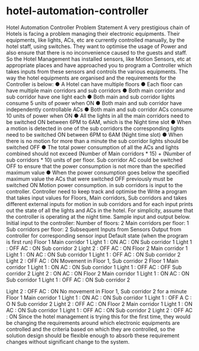 # hotel-automation-controller

Hotel Automation Controller Problem Statement
A very prestigious chain of Hotels is facing a problem managing their electronic equipments. Their equipments, like lights, ACs, etc are currently controlled manually, by the hotel staff, using switches. They want to optimise the usage of Power and also ensure that there is no inconvenience caused to the guests and staff.
So the Hotel Management has installed sensors, like Motion Sensors, etc at appropriate places and have approached you to program a Controller which takes inputs from these sensors and controls the various equipments.
The way the hotel equipments are organised and the requirements for the Controller is below:
● A Hotel can have multiple floors
● Each floor can have multiple main corridors and sub corridors
● Both main corridor and sub corridor have one light each
● Both main and sub corridor lights consume 5 units of power when ON
● Both main and sub corridor have independently controllable ACs
● Both main and sub corridor ACs consume 10 units of power when ON
● All the lights in all the main corridors need to be switched ON between 6PM to 6AM,
which is the Night time slot
● When a motion is detected in one of the sub corridors the corresponding lights need to
be switched ON between 6PM to 6AM (Night time slot)
● When there is no motion for more than a minute the sub corridor lights should be
switched OFF
● The total power consumption of all the ACs and lights combined should not exceed
(Number of Main corridors * 15) + (Number of sub corridors * 10) units of per floor. Sub corridor AC could be switched OFF to ensure that the power consumption is not more than the specified maximum value
● When the power consumption goes below the specified maximum value the ACs that were switched OFF previously must be switched ON
Motion
power consumption.
in sub corridors is input to the controller. Controller need to keep track and optimise the
Write a program that takes input values for Floors, Main corridors, Sub corridors and takes different external inputs for motion in sub corridors and for each input prints out the state of all the lights and ACs in the hotel. For simplicity, assume that the controller is operating at the night time. Sample input and output below.
Initial input to the controller: Number of floors: 2
Main corridors per floor: 1
 Sub corridors per floor: 2
 Subsequent Inputs from Sensors
   Output from controller for corresponding sensor input
     Default state (when the program is first run)
 Floor 1
Main corridor 1
Light 1 : ON
AC : ON Sub corridor 1
Light 1 : OFF
AC : ON Sub corridor 2
Light 2 : OFF
AC : ON Floor 2
Main corridor 1 Light 1 : ON
AC : ON Sub corridor 1
Light 1 : OFF
AC : ON Sub corridor 2
Light 2 : OFF AC : ON
     Movement in Floor 1, Sub corridor 2
    Floor 1
Main corridor 1
Light 1 : ON
AC : ON Sub corridor 1
Light 1 : OFF
AC :  OFF Sub corridor 2
Light 2 :  ON
AC : ON Floor 2
Main corridor 1 Light 1 : ON
AC : ON Sub corridor 1
Light 1 : OFF
AC : ON Sub corridor 2

Light 2 : OFF AC : ON
No movement in Floor 1, Sub corridor 2 for a minute
Floor 1
Main corridor 1
Light 1 : ON
AC : ON Sub corridor 1
Light 1 : OFF
A C :  O N Sub corridor 2
Light 2 :  OFF
AC : ON Floor 2
Main corridor 1 Light 1 : ON
AC : ON Sub corridor 1
Light 1 : OFF
AC : ON Sub corridor 2
Light 2 : OFF AC : ON
Since the hotel management is trying this for the first time, they would be changing the requirements around which electronic equipments are controlled and the criteria based on which they are controlled, so the solution design should be flexible enough to absorb these requirement changes without significant change to the system.